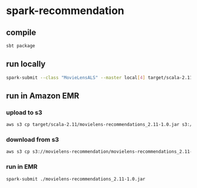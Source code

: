 # spark-recommendation

## compile

```sh
sbt package
```

## run locally

```sh
spark-submit --class "MovieLensALS" --master local[4] target/scala-2.11/movielens-recommendations_2.11-1.0.jar
```

## run in Amazon EMR

### upload to s3

```sh
aws s3 cp target/scala-2.11/movielens-recommendations_2.11-1.0.jar s3://movielens-recommendation/movielens-recommendations_2.11-1.0.jar
```

### download from s3

```sh
aws s3 cp s3://movielens-recommendation/movielens-recommendations_2.11-1.0.jar .
```

### run in EMR

```sh
spark-submit ./movielens-recommendations_2.11-1.0.jar
```
